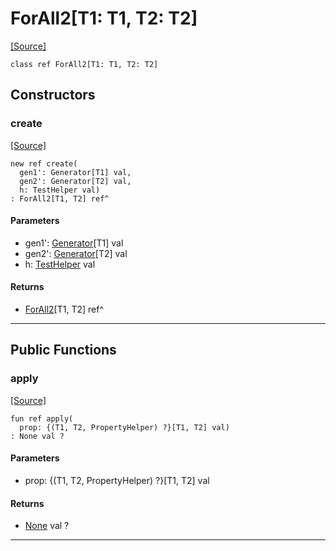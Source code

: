 # ForAll2\[T1: T1, T2: T2\]
<span class="source-link">[[Source]](src/ponycheck/for_all.md#L24)</span>
```pony
class ref ForAll2[T1: T1, T2: T2]
```

## Constructors

### create
<span class="source-link">[[Source]](src/ponycheck/for_all.md#L29)</span>


```pony
new ref create(
  gen1': Generator[T1] val,
  gen2': Generator[T2] val,
  h: TestHelper val)
: ForAll2[T1, T2] ref^
```
#### Parameters

*   gen1': [Generator](ponycheck-Generator.md)\[T1\] val
*   gen2': [Generator](ponycheck-Generator.md)\[T2\] val
*   h: [TestHelper](ponytest-TestHelper.md) val

#### Returns

* [ForAll2](ponycheck-ForAll2.md)\[T1, T2\] ref^

---

## Public Functions

### apply
<span class="source-link">[[Source]](src/ponycheck/for_all.md#L38)</span>


```pony
fun ref apply(
  prop: {(T1, T2, PropertyHelper) ?}[T1, T2] val)
: None val ?
```
#### Parameters

*   prop: {(T1, T2, PropertyHelper) ?}[T1, T2] val

#### Returns

* [None](builtin-None.md) val ?

---

